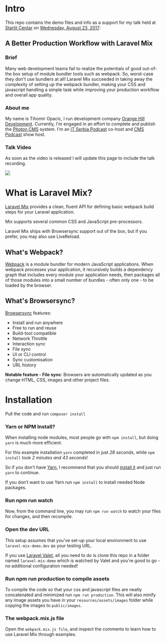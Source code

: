 # Intro

This repo contains the demo files and info as a support for my talk held at [Startit Centar](https://startit.rs/centar/) on [Wednesday, August 23, 2017](https://www.meetup.com/Laravel-Belgrade/events/242613938/):

## A Better Production Workflow with Laravel Mix

### Brief

Many web development teams fail to realize the potentials of good out-of-the box setup of module bundler tools such as webpack. So, worst-case they don't use bundlers at all! Laravel Mix succeeded in taking away the complexity of setting up the webpack bundler, making your CSS and javascript handling a simple task while improving your production workflow and overall app quality.

### About me

My name is Tihomir Opacic, I run development company [Orange Hill Development](https://www.orangehilldev.com/). Currently, I'm engaged in an effort to complete and publish the [Photon CMS](https://photoncms.com/) system. I'm an [IT Serbia Podcast](http://www.itserbiapodcast.com/) co-host and [CMS Podcast](http://cms-podcast.com/) show host.

### Talk Video

As soon as the video is released I will update this page to include the talk recording.

![](https://raw.githubusercontent.com/tihomiro/laravel-mix-demo/master/resources/assets/images/video-placeholder.png)

# What is Laravel Mix?

[Laravel Mix](https://laravel.com/docs/5.4/mix) provides a clean, fluent API for defining basic webpack build steps for your Laravel application. 

Mix supports several common CSS and JavaScript pre-processors.

Laravel Mix ships with Browsersync support out of the box, but if you prefer, you may also use LiveReload.

## What's Webpack?

[Webpack](https://webpack.js.org/) is a module bundler for modern JavaScript applications. When webpack processes your application, it recursively builds a dependency graph that includes every module your application needs, then packages all of those modules into a small number of bundles - often only one - to be loaded by the browser.

## What's Browsersync?

[Browsersync](https://www.browsersync.io) features:

* Install and run anywhere
* Free to run and reuse
* Build-tool compatible
* Network Throttle
* Interaction sync
* File sync
* UI or CLI control
* Sync customisation
* URL history

**Notable feature - File sync**: Browsers are automatically updated as you change HTML, CSS, images and other project files.

# Installation

Pull the code and run `composer install`

### Yarn or NPM Install?

When installing node modules, most people go with `npm install`, but doing `yarn` is much more efficient.

For this example installation `yarn` completed in just *28 seconds*, while `npm install` took *2 minutes and 43 seconds*!

So if you don't have [Yarn](https://yarnpkg.com/en/), I recommend that you should [install it](https://yarnpkg.com/en/docs/install) and just run `yarn` to continue.

If you don't want to use Yarn run `npm install` to install needed Node packages.


### Run npm run watch

Now, from the command line, you may run `npm run watch` to watch your files for changes, and then recompile.

### Open the dev URL

This setup assumes that you've set-up your local environment to use `laravel-mix-demo.dev` as your testing URL.

If you use [Laravel Valet](https://laravel.com/docs/5.4/valet), all you need to do is clone this repo in a folder named `laravel-mix-demo` which is watched by Valet and you're good to go - no additional configuration needed!

### Run npm run production to compile assets

To compile the code so that your css and javascript files are neatly concatenated and minimized run `npm run production`. This will also minify any image assets you have in your `resources/assets/images` folder while copying the images to `public/images`.

### The webpack.mix.js file

Open the `webpack.mix.js file`, and inspect the comments to learn how to use Laravel Mix through examples.

